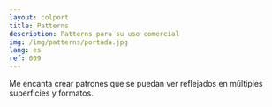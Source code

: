 ```yaml
---
layout: colport
title: Patterns
description: Patterns para su uso comercial
img: /img/patterns/portada.jpg
lang: es
ref: 009
---
```


Me encanta crear patrones que se puedan ver reflejados en múltiples superficies y formatos.

<div class="section group">
        <div class="col span_6_of_12">
	  <img class="image_enlarge" src="{{ site.baseurl }}/img/patterns/camisetas_infantil.jpg" alt=""/>
	</div>
        <div class="col span_6_of_12">
	  <img class="image_enlarge" src="{{ site.baseurl }}/img/patterns/cocina.jpg" alt=""/>
	</div>
</div>
<div class="section group">
        <div class="col span_6_of_12">
	  <img class="image_enlarge" src="{{ site.baseurl }}/img/patterns/cojines.jpg" alt=""/>
	</div>
        <div class="col span_6_of_12">
	  <img class="image_enlarge" src="{{ site.baseurl }}/img/patterns/colchas.jpg" alt=""/>
	</div>
</div>
<div class="section group">
        <div class="col span_6_of_12">
	  <img class="image_enlarge" src="{{ site.baseurl }}/img/patterns/geometrico.jpg" alt=""/>
	</div>
        <div class="col span_6_of_12">
	  <img class="image_enlarge" src="{{ site.baseurl }}/img/patterns/mariquitas.jpg" alt=""/>
	</div>
</div>
<div class="section group">
        <div class="col span_6_of_12">
	  <img class="image_enlarge" src="{{ site.baseurl }}/img/patterns/perchas.jpg" alt=""/>
	</div>
        <div class="col span_6_of_12">
	  <img class="image_enlarge" src="{{ site.baseurl }}/img/patterns/renos.jpg" alt=""/>
	</div>
</div>
<div class="section group">
        <div class="col span_3_of_12"></div>
        <div class="col span_6_of_12">
	  <img class="image_enlarge" src="{{ site.baseurl }}/img/patterns/varios.jpg" alt=""/>
	</div>
</div>

